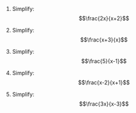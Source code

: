 

1. Simplify: $$\frac{2x}{x+2}$$

2. Simplify: $$\frac{x+3}{x}$$

3. Simplify: $$\frac{5}{x-1}$$

4. Simplify: $$\frac{x-2}{x+1}$$

5. Simplify: $$\frac{3x}{x-3}$$